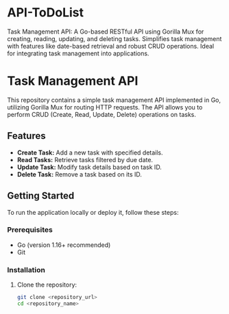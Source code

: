 # API-ToDoList
Task Management API: A Go-based RESTful API using Gorilla Mux for creating, reading, updating, and deleting tasks. Simplifies task management with features like date-based retrieval and robust CRUD operations. Ideal for integrating task management into applications.


# Task Management API

This repository contains a simple task management API implemented in Go, utilizing Gorilla Mux for routing HTTP requests. The API allows you to perform CRUD (Create, Read, Update, Delete) operations on tasks.

## Features

- **Create Task:** Add a new task with specified details.
- **Read Tasks:** Retrieve tasks filtered by due date.
- **Update Task:** Modify task details based on task ID.
- **Delete Task:** Remove a task based on its ID.

## Getting Started

To run the application locally or deploy it, follow these steps:

### Prerequisites

- Go (version 1.16+ recommended)
- Git

### Installation

1. Clone the repository:
   ```bash
   git clone <repository_url>
   cd <repository_name>
